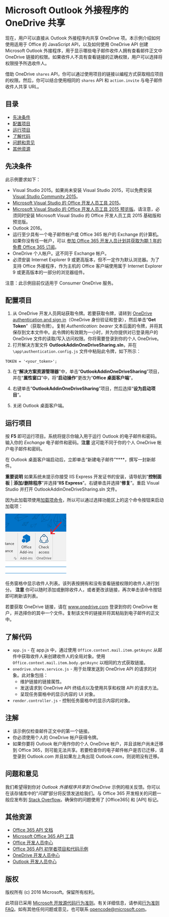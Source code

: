# <a name="microsoft-outlook-add-in-sharing-to-onedrive"></a>Microsoft Outlook 外接程序的 OneDrive 共享

现在，用户可以直接从 Outlook 外接程序内共享 OneDrive 项。本示例介绍如何使用适用于 Office 的 JavaScript API，以及如何使用 OneDrive API 创建 Microsoft Outlook 外接程序，用于显示哪些电子邮件收件人拥有查看邮件正文中 OneDrive 链接的权限。如果收件人不具有查看链接的正确权限，用户可以选择将权限授予所选收件人。

借助 OneDrive `shares` API，你可以通过使用项目的链接以编程方式获取相应项目的权限。然后，你可以结合使用相同的 `shares` API 和 `action.invite` 与电子邮件收件人共享 URL。


## <a name="table-of-contents"></a>目录

* [先决条件](#prerequisites)
* [配置项目](#configure-the-project)
* [运行项目](#run-the-project)
* [了解代码](#understand-the-code)
* [问题和意见](#questions-and-comments)
* [其他资源](#additional-resources)

## <a name="prerequisites"></a>先决条件

此示例要求如下：

* Visual Studio 2015。如果尚未安装 Visual Studio 2015，可以免费安装 [Visual Studio Community 2015](http://aka.ms/vscommunity2015)。 
* [Microsoft Visual Studio 的 Office 开发人员工具 2015](http://aka.ms/officedevtoolsforvs2015)。
* [Microsoft Visual Studio 的 Office 开发人员工具 2015 预览版](http://www.microsoft.com/en-us/download/details.aspx?id=49972)。请注意，必须同时安装 Microsoft Visual Studio 的 Office 开发人员工具 2015 基础版和预览版。
* Outlook 2016。
* 运行至少具有一个电子邮件帐户或 Office 365 帐户的 Exchange 的计算机。如果你没有任一帐户，可以 [参加 Office 365 开发人员计划并获取为期 1 年的免费 Office 365 订阅](https://aka.ms/devprogramsignup)。
* OneDrive 个人帐户。这不同于 Exchange 帐户。
* 必须安装 Internet Explorer 9 或更高版本，但不一定作为默认浏览器。为了支持 Office 外接程序，作为主机的 Office 客户端使用属于 Internet Explorer 9 或更高版本的一部分的浏览器组件。

注意：此示例目前仅适用于 Consumer OneDrive 服务。 

## <a name="configure-the-project"></a>配置项目

1. 从 OneDrive 开发人员网站获取令牌。若要获取令牌，请转到 [OneDrive authentication and sign in](https://dev.onedrive.com/auth/msa_oauth.htm)（OneDrive 身份验证和登录），然后单击“**Get Token**”（获取令牌）。复制 _Authentication: bearer_ 文本后面的令牌，并将其保存到文本文件中。此令牌的有效期为一小时，并为你提供对已登录用户的 OneDrive 文件的读取/写入访问权限。你将需要登录到你的个人 OneDrive。
2. 打开解决方案文件 **OutlookAddinOneDriveSharing.sln**，并在 `\app\authentication.config.js` 文件中粘贴此令牌，如下所示：
```
TOKEN = '<your_token>';
```
3. 在“**解决方案资源管理器**”中，单击“**OutlookAddinOneDriveSharing**”项目，并在“**属性窗口**”中，将“**启动操作**”更改为“**Office 桌面客户端**”。

4. 右键单击“**OutlookAddinOneDriveSharing**”项目，然后选择“**设为启动项目**”。
5. 关闭 Outlook 桌面客户端。

## <a name="run-the-project"></a>运行项目

按 **F5** 即可运行项目。系统将提示你输入用于运行 Outlook 的电子邮件和密码。输入你的 _Exchange_ 电子邮件和密码。**注意** 这可能不同于你的个人 OneDrive 帐户电子邮件和密码。 

在 Outlook 桌面客户端启动后，立即单击“新建电子邮件”****，撰写一封新邮件。

**重要说明** 如果系统未提示你接受 IIS Express 开发证书的安装，请导航到“**控制面板** | **添加/删除程序**”并选择“**IIS Express**”。右键单击并选择“**修复**”。重启 Visual Studio 并打开 OutlookAddinOneDriveSharing.sln 文件。

因为此加载项使用[加载项命令](https://msdn.microsoft.com/EN-US/library/office/mt267547.aspx)，所以可以通过选择功能区上的这个命令按钮来启动加载项：

![查看功能区上的访问命令按钮](/readme-images/commandbutton.PNG)

任务窗格中显示收件人列表。该列表按拥有和没有查看链接权限的收件人进行划分。 **注意** 你可以随时添加或删除收件人，或者更改该链接，再次单击该命令按钮即可刷新该列表。 

若要获取 OneDrive 链接，请在 www.onedrive.com 登录到你的 OneDrive 帐户，并选择你的其中一个文件。复制该文件的链接并将其粘贴到电子邮件的正文中。

## <a name="understand-the-code"></a>了解代码

* `app.js` - 在 app.js 中，通过使用 `Office.context.mail.item.getAsync` 从邮件中获取收件人来创建收件人的全局对象。使用 `Office.context.mail.item.body.getAsync` 以相同的方式获取链接。
* `onedrive.share.service.js` - 用于处理发送到 OneDrive API 的请求的对象。此对象包括：
    - 维护链接的链接属性。
    - 发送请求到 OneDrive API 终结点以及使用共享和权限 API 的请求方法。
    - 呈现任务窗格中的显示内容的 UI 对象。
* `render.controller.js` - 控制任务窗格中的显示内容的对象。 

## <a name="remarks"></a>注解

* 该示例仅检查邮件正文中的第一个链接。
* 你必须使用个人的 OneDrive 帐户获得令牌。
* 如果你要将 Outlook 帐户用作你的个人 OneDrive 帐户，并且该帐户尚未迁移到 Office 365，则可能无法共享。若要检查你的电子邮件帐户是否已迁移，请登录到 Outlook.com 并且如果左上角出现 Outlook.com，则说明没有迁移。

## <a name="questions-and-comments"></a>问题和意见

我们希望得到你对 *Outlook 外接程序共享到 OneDrive* 示例的相关反馈。你可以在该存储库中的“*问题*”部分将反馈发送给我们。与 Office 365 开发相关的问题一般应发布到 [Stack Overflow](http://stackoverflow.com/questions/tagged/Office365+API)。确保你的问题使用了 [Office365] 和 [API] 标记。

## <a name="additional-resources"></a>其他资源

* [Office 365 API 文档](http://msdn.microsoft.com/office/office365/howto/platform-development-overview)
* [Microsoft Office 365 API 工具](https://visualstudiogallery.msdn.microsoft.com/a15b85e6-69a7-4fdf-adda-a38066bb5155)
* [Office 开发人员中心](http://dev.office.com/)
* [Office 365 API 初学者项目和代码示例](http://msdn.microsoft.com/en-us/office/office365/howto/starter-projects-and-code-samples)
* [OneDrive 开发人员中心](http://dev.onedrive.com)
* [Outlook 开发人员中心](http://dev.outlook.com)

## <a name="copyright"></a>版权
版权所有 (c) 2016 Microsoft。保留所有权利。



此项目已采用 [Microsoft 开放源代码行为准则](https://opensource.microsoft.com/codeofconduct/)。有关详细信息，请参阅[行为准则 FAQ](https://opensource.microsoft.com/codeofconduct/faq/)。如有其他任何问题或意见，也可联系 [opencode@microsoft.com](mailto:opencode@microsoft.com)。
